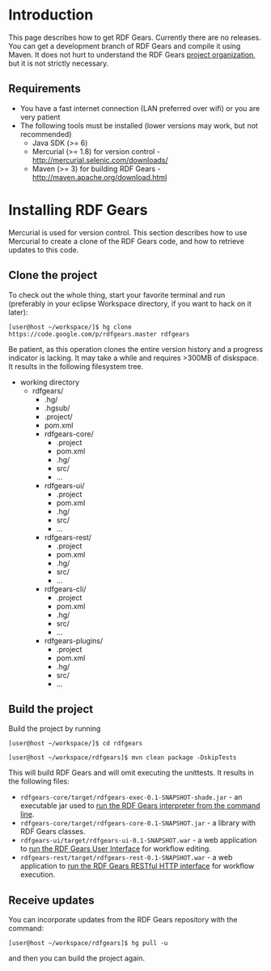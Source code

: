 # Introduction #
This page describes how to get RDF Gears. Currently there are no releases. You can get a development branch of RDF Gears and compile it using Maven. It does not hurt to understand the RDF Gears [project organization](ProjectOrganization.md), but it is not strictly necessary.

## Requirements ##
  * You have a fast internet connection (LAN preferred over wifi) or you are very patient
  * The following tools must be installed (lower versions may work, but not recommended)
    * Java SDK (>= 6)
    * Mercurial (>= 1.8) for version control - http://mercurial.selenic.com/downloads/
    * Maven (>= 3) for building RDF Gears - http://maven.apache.org/download.html

# Installing RDF Gears #
Mercurial is used for version control. This section describes how to use Mercurial to create a clone of the RDF Gears code, and how to retrieve updates to this code.

## Clone the project ##

To check out the whole thing, start your favorite terminal and run (preferably in your eclipse Workspace directory, if you want to hack on it later):

`[user@host ~/workspace/]$ hg clone https://code.google.com/p/rdfgears.master rdfgears`

Be patient, as this operation clones the entire version history and a progress indicator is lacking. It may take a while and requires >300MB of diskspace. It results in the following filesystem tree.

  * working directory
    * rdfgears/
      * .hg/
      * .hgsub/
      * .project/
      * pom.xml
      * rdfgears-core/
        * .project
        * pom.xml
        * .hg/
        * src/
        * ...
      * rdfgears-ui/
        * .project
        * pom.xml
        * .hg/
        * src/
        * ...
      * rdfgears-rest/
        * .project
        * pom.xml
        * .hg/
        * src/
        * ...
      * rdfgears-cli/
        * .project
        * pom.xml
        * .hg/
        * src/
        * ...
      * rdfgears-plugins/
        * .project
        * pom.xml
        * .hg/
        * src/
        * ...

## Build the project ##
Build the project by running

`[user@host ~/workspace/]$ cd rdfgears`

`[user@host ~/workspace/rdfgears]$ mvn clean package -DskipTests`

This will build RDF Gears and will omit executing the unittests. It results in the following files:

  * `rdfgears-core/target/rdfgears-exec-0.1-SNAPSHOT-shade.jar` - an executable jar used to [run the RDF Gears interpreter from the command line](RDFGearsCommandLine.md).
  * `rdfgears-core/target/rdfgears-core-0.1-SNAPSHOT.jar` - a library with RDF Gears classes.
  * `rdfgears-ui/target/rdfgears-ui-0.1-SNAPSHOT.war` - a web application to [run the RDF Gears User Interface](Run_the_GUI.md) for workflow editing.
  * `rdfgears-rest/target/rdfgears-rest-0.1-SNAPSHOT.war` - a web application to [run the RDF Gears RESTful HTTP interface](Install_RESTful_Interface.md) for workflow execution.


## Receive updates ##
You can incorporate updates from the RDF Gears repository with the command:

`[user@host ~/workspace/rdfgears]$ hg pull -u`

and then you can build the project again.